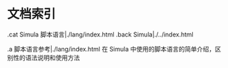 # 文档索引

.cat Simula 脚本语言|./lang/index.html
.back Simula|./../index.html

.a 脚本语言参考|./lang/index.html
在 Simula 中使用的脚本语言的简单介绍，区别性的语法说明和使用方法







